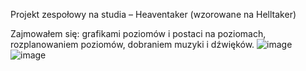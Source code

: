 Projekt zespołowy na studia – Heaventaker (wzorowane na Helltaker)

Zajmowałem się: grafikami poziomów i postaci na poziomach, rozplanowaniem poziomów, dobraniem 
muzyki i dźwięków.
![image](https://user-images.githubusercontent.com/73334798/123931700-0c9c7e80-d991-11eb-8b0d-65411b62668d.png)
![image](https://user-images.githubusercontent.com/73334798/123931750-1920d700-d991-11eb-9e78-e1384a13294c.png)
